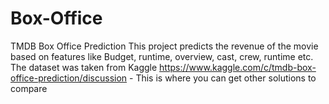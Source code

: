 # Box-Office
TMDB Box Office Prediction
This project predicts the revenue of the movie based on features like Budget, runtime, overview, cast, crew, runtime etc.
The dataset was taken from Kaggle 
https://www.kaggle.com/c/tmdb-box-office-prediction/discussion - This is where you can get other solutions to compare
